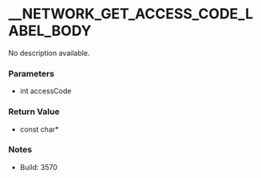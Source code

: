 # __NETWORK_GET_ACCESS_CODE_LABEL_BODY

No description available.

### Parameters
* int accessCode

### Return Value
* const char*

### Notes
* Build: 3570


